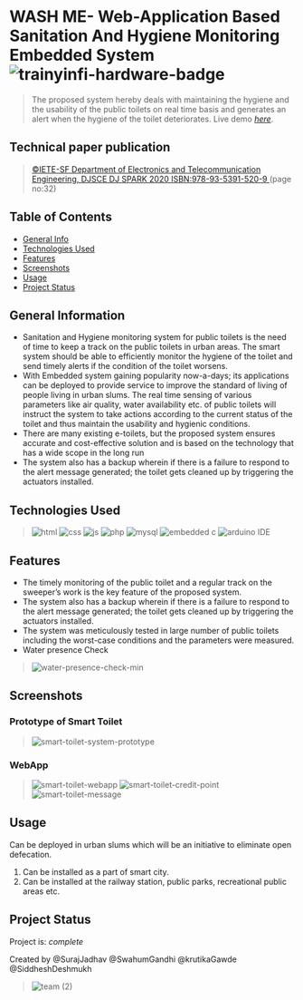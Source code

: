 # WASH ME- Web-Application Based Sanitation And Hygiene Monitoring Embedded System ![trainyinfi-hardware-badge](https://img.shields.io/badge/Hardware-hardware.svg)
> The proposed system hereby deals with maintaining the hygiene
and the usability of the public toilets on real time basis and
generates an alert when the hygiene of the toilet deteriorates.
> Live demo [_here_](https://drive.google.com/file/d/1_hBb8f5eJWkZmlJAcezGfxy5u8aJYZHY/view?usp=sharing).

## Technical paper publication
> [©IETE-SF	Department	of	Electronics	and	Telecommunication
Engineering,	DJSCE
DJ	SPARK 2020
ISBN:978-93-5391-520-9	](https://pdfhost.io/v/Jb~H4Kg3T_DJSPARK_2020_Our_Paper_Publishedpdf.pdf)
(page no:32)

## Table of Contents
* [General Info](#general-information)
* [Technologies Used](#technologies-used)
* [Features](#features)
* [Screenshots](#screenshots)
* [Usage](#usage)
* [Project Status](#project-status)

## General Information
- Sanitation and Hygiene monitoring system for public toilets
is the need of time to keep a track on the public toilets in
urban areas. The smart system should be able to efficiently
monitor the hygiene of the toilet and send timely alerts if
the condition of the toilet worsens. 
- With Embedded system gaining popularity now-a-days; its
applications can be deployed to provide service to improve
the standard of living of people living in urban slums. The
real time sensing of various parameters like air quality,
water availability etc. of public toilets will instruct the
system to take actions according to the current status of the
toilet and thus maintain the usability and hygienic
conditions.
- There are many existing e-toilets, but the
proposed system ensures accurate and cost-effective
solution and is based on the technology that has a wide
scope in the long run
- The system also has a backup wherein if there is a failure to
respond to the alert message generated; the toilet gets cleaned
up by triggering the actuators installed.



## Technologies Used
> ![html](https://img.shields.io/badge/HTML5-E34F26?style=plastic&logo=html5&logoColor=white)
  ![css](https://img.shields.io/badge/CSS3-1572B6?style=plastic&logo=css3&logoColor=white)
  ![js](https://img.shields.io/badge/JavaScript-F7DF1E?style=plastic&logo=javascript&logoColor=black)
  ![php](https://img.shields.io/badge/PHP-777BB4?style=plastic&logo=php&logoColor=white)
  ![mysql](https://img.shields.io/badge/MySQL-00000F?style=plastic&logo=mysql&logoColor=white)
  ![embedded c](https://img.shields.io/badge/C%2B%2B-00599C?style=plastic&logo=c%2B%2B&logoColor=white)
  ![arduino IDE](https://img.shields.io/badge/Arduino_IDE-00979D?style=plastic&logo=arduino&logoColor=white)

## Features
- The timely monitoring of the public toilet and a regular track on the
   sweeper’s work is the key feature of the proposed system. 
- The system also has a backup wherein if there is a failure to
  respond to the alert message generated; the toilet gets cleaned
  up by triggering the actuators installed. 
- The system was meticulously tested in large number of
  public toilets including the worst-case conditions and the
  parameters were measured.
- Water presence Check
 > ![water-presence-check-min](https://user-images.githubusercontent.com/69894599/121799773-989d6f00-cc4b-11eb-9523-66f865e337b0.gif)


## Screenshots
### Prototype of Smart Toilet
>![smart-toilet-system-prototype](https://user-images.githubusercontent.com/69894599/121796855-c679b800-cc39-11eb-8845-8d23de3b8214.png) 
### WebApp
> ![smart-toilet-webapp](https://user-images.githubusercontent.com/69894599/121796867-e90bd100-cc39-11eb-8e27-b9ba3acf14ca.png) ![smart-toilet-credit-point](https://user-images.githubusercontent.com/69894599/121796861-d5606a80-cc39-11eb-8da6-63b5fa48034c.png)
> ![smart-toilet-message](https://user-images.githubusercontent.com/69894599/121796864-ddb8a580-cc39-11eb-805a-446b59bb79a2.png)



## Usage
Can be deployed in urban slums which will be an initiative
to eliminate open defecation.
1. Can be installed as a part of smart city.
2. Can be installed at the railway station, public parks,
recreational public areas etc. 


## Project Status
Project is:  _complete_

Created by @SurajJadhav @SwahumGandhi @krutikaGawde  @SiddheshDeshmukh 
> ![team (2)](https://user-images.githubusercontent.com/69894599/121797308-17d77680-cc3d-11eb-9794-1bbce00c2b90.jpg)


